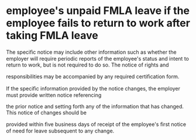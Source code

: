 # employee's unpaid FMLA leave if the employee fails to return to work after taking FMLA leave

The speciﬁc notice may include other information such as whether the employer will require periodic reports of the employee's status and intent to return to work, but is not required to do so. The notice of rights and

responsibilities may be accompanied by any required certiﬁcation form.

If the speciﬁc information provided by the notice changes, the employer must provide written notice referencing

the prior notice and setting forth any of the information that has changed. This notice of changes should be

provided within ﬁve business days of receipt of the employee's ﬁrst notice of need for leave subsequent to any change.